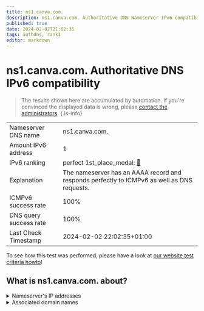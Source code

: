 ```yaml
---
title: ns1.canva.com.
description: ns1.canva.com. Authoritative DNS Nameserver IPv6 compatibility
published: true
date: 2024-02-02T21:02:35
tags: authdns, rank1
editor: markdown
---
```


# ns1.canva.com. Authoritative DNS IPv6 compatibility

> The results shown here are accumulated by automation. If you're convinced the displayed data is wrong, please [contact the administrators](/howto/chat). 
{.is-info}




|   |   |
| - | - |
| Nameserver DNS name | ns1.canva.com.
| Amount IPv6 address | 1
| IPv6 ranking | perfect 1st_place_medal: [🔗](/howto/ranking) |
| Explanation | The nameserver has an AAAA record and responds perfectly to ICMPv6 as well as DNS requests. |
| ICMPv6 success rate | 100%|
| DNS query success rate | 100% |
| Last Check Timestamp | 2024-02-02 22:02:35+01:00 |

To see how this test was performed, please have a look at [our website test criteria howto](/howto/testcriteria/authdns)!


## What is ns1.canva.com. about?




<details>
<summary>Nameserver's IP addresses</summary>

2400:cb00:2049:1::a29f:66

</details>



<details>
<summary>Associated domain names</summary>

www.canva.com

</details>
